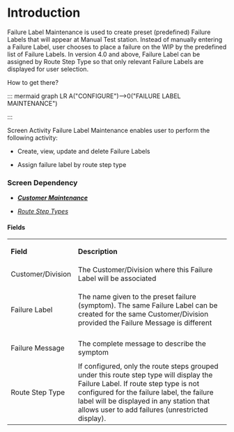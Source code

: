 # Introduction

Failure Label Maintenance is used to create preset (predefined) Failure Labels that will appear at Manual Test station. Instead of manually entering a Failure Label, user chooses to place a failure on the WIP by the predefined list of Failure Labels. In version 4.0 and above, Failure Label can be assigned by Route Step Type so that only relevant Failure Labels are displayed for user selection.

How to get there?

::: mermaid
graph LR
A("CONFIGURE")-->0("FAILURE LABEL MAINTENANCE")

:::

Screen Activity
Failure Label Maintenance enables user to perform the following activity:

- Create, view, update and delete Failure Labels

- Assign failure label by route step type





### **Screen Dependency** 




- ***[Customer Maintenance](/iFactory-JGP-MES/iFactory-JGP-MES-Home/iFactory-JGP-MS/CONTENT/Product/Customer.md)***


- *[Route Step Types](/iFactory-JGP-MES/iFactory-JGP-MES-Home/iFactory-JGP-MS/CONTENT/Routing/Route-Step-Type.md)*






#### **Fields** 




<table class="confluenceTable"><tbody><tr><td class="highlight confluenceTd"><p><strong>Field</strong></p></td><td class="highlight confluenceTd"><p><strong>Description</strong></p></td></tr><tr><td colspan="1" class="confluenceTd">Customer/Division</td><td colspan="1" class="confluenceTd">The <span>Customer/Division where this Failure Label will be associated</span></td></tr><tr><td class="confluenceTd"><p>Failure Label</p></td><td class="confluenceTd"><p>The name given to the preset failure (symptom). The same Failure Label can be created for the same Customer/Division provided the Failure Message is different</p></td></tr><tr><td class="confluenceTd"><p>Failure Message </p></td><td class="confluenceTd">The complete message to describe the symptom</td></tr><tr><td class="confluenceTd">Route Step Type</td><td class="confluenceTd">If configured, only the route steps grouped under this route step type will display the Failure Label. If route step type is not configured for the failure label, the failure label will be displayed in any station that allows user to add failures (unrestricted display).</td></tr></tbody></table>



